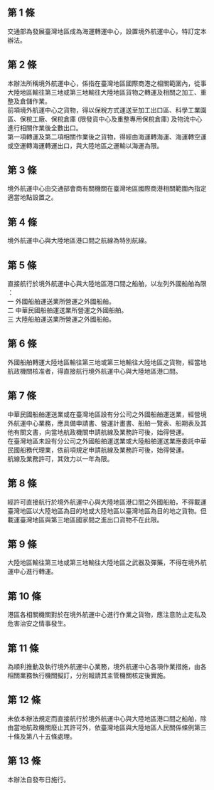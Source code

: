 第 1 條
-------
交通部為發展臺灣地區成為海運轉運中心，設置境外航運中心，特訂定本  
辦法。

第 2 條
-------
本辦法所稱境外航運中心，係指在臺灣地區國際商港之相關範圍內，從事  
大陸地區輸往第三地或第三地輸往大陸地區貨物之轉運及相關之加工、重  
整及倉儲作業。  
前項境外航運中心之貨物，得以保稅方式運送至加工出口區、科學工業園  
區、保稅工廠、保稅倉庫 (限發貨中心及重整專用保稅倉庫) 及物流中心  
進行相關作業後全數出口。  
第一項轉運及第二項相關作業後之貨物，得經由海運轉海運、海運轉空運  
或空運轉海運轉運出口，與大陸地區之運輸以海運為限。

第 3 條
-------
境外航運中心由交通部會商有關機關在臺灣地區國際商港相關範圍內指定  
適當地點設置之。

第 4 條
-------
境外航運中心與大陸地區港口間之航線為特別航線。

第 5 條
-------
直接航行於境外航運中心與大陸地區港口間之船舶，以左列外國船舶為限  
：  
一  外國船舶運送業所營運之外國船舶。  
二  中華民國船舶運送業所營運之外國船舶。  
三  大陸船舶運送業所營運之外國船舶。

第 6 條
-------
外國船舶轉運大陸地區輸往第三地或第三地輸往大陸地區之貨物，經當地  
航政機關核准者，得直接航行境外航運中心與大陸地區港口間。

第 7 條
-------
中華民國船舶運送業或在臺灣地區設有分公司之外國船舶運送業，經營境  
外航運中心業務，應具備申請書、營運計畫書、船舶一覽表、船期表及其  
他有關文書，向當地航政機關申請航線及業務許可後，始得營運。  
在臺灣地區未設有分公司之外國船舶運送業或大陸船舶運送業應委託中華  
民國船務代理業，依前項規定申請航線及業務許可後，始得營運。  
航線及業務許可，其效力以一年為限。

第 8 條
-------
經許可直接航行於境外航運中心與大陸地區港口間之外國船舶，不得載運  
臺灣地區以大陸地區為目的地或大陸地區以臺灣地區為目的地之貨物。但  
載運臺灣地區與第三地區國家間之進出口貨物不在此限。

第 9 條
-------
大陸地區輸往第三地或第三地輸往大陸地區之武器及彈藥，不得在境外航  
運中心進行轉運。

第 10 條
--------
港區各相關機關對於在境外航運中心進行作業之貨物，應注意防止走私及  
危害治安之情事發生。

第 11 條
--------
為順利推動及執行境外航運中心業務，境外航運中心各項作業措施，由各  
相關業務執行機關擬訂，分別報請其主管機關核定後實施。

第 12 條
--------
未依本辦法規定而直接航行於境外航運中心與大陸地區港口間之船舶，除  
由當地航政機關廢止其許可外，依臺灣地區與大陸地區人民關係條例第三  
十條及第八十五條處理。

第 13 條
--------
本辦法自發布日施行。

